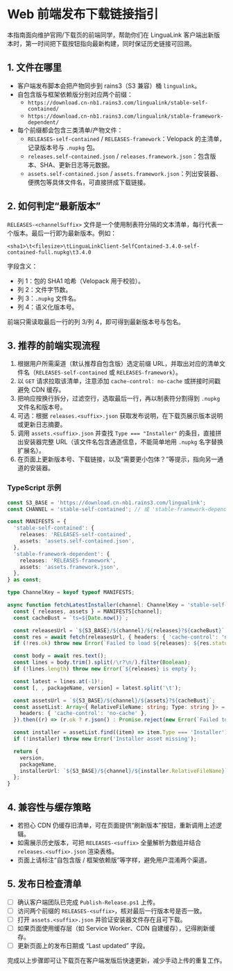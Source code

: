 # Web 前端发布下载链接指引

本指南面向维护官网/下载页的前端同学，帮助你们在 LinguaLink 客户端出新版本时，第一时间把下载按钮指向最新构建，同时保证历史链接可回溯。

## 1. 文件在哪里
- 客户端发布脚本会把产物同步到 rains3（S3 兼容）桶 `lingualink`。
- 自包含版与框架依赖版分别对应两个前缀：
  - `https://download.cn-nb1.rains3.com/lingualink/stable-self-contained/`
  - `https://download.cn-nb1.rains3.com/lingualink/stable-framework-dependent/`
- 每个前缀都会包含三类清单/产物文件：
  - `RELEASES-self-contained` / `RELEASES-framework`：Velopack 的主清单，记录版本号与 `.nupkg` 包。
  - `releases.self-contained.json` / `releases.framework.json`：包含版本、SHA、更新日志等元数据。
  - `assets.self-contained.json` / `assets.framework.json`：列出安装器、便携包等具体文件名，可直接拼成下载链接。

## 2. 如何判定“最新版本”
`RELEASES-<channelSuffix>` 文件是一个使用制表符分隔的文本清单，每行代表一个版本。最后一行即为最新版本。例如：
```
<sha1>\t<filesize>\tLinguaLinkClient-SelfContained-3.4.0-self-contained-full.nupkg\t3.4.0
```
字段含义：
- 列 1：包的 SHA1 哈希（Velopack 用于校验）。
- 列 2：文件字节数。
- 列 3：`.nupkg` 文件名。
- 列 4：语义化版本号。

前端只需读取最后一行的列 3/列 4，即可得到最新版本号与包名。

## 3. 推荐的前端实现流程
1. 根据用户所需渠道（默认推荐自包含版）选定前缀 URL，并取出对应的清单文件名（`RELEASES-self-contained` 或 `RELEASES-framework`）。
2. 以 `GET` 请求拉取该清单，注意添加 `cache-control: no-cache` 或拼接时间戳避免 CDN 缓存。
3. 把响应按换行拆分，过滤空行，选取最后一行，再以制表符分割得到 `.nupkg` 文件名和版本号。
4. 可选：根据 `releases.<suffix>.json` 获取发布说明，在下载页展示版本说明或更新日志摘要。
5. 调用 `assets.<suffix>.json` 并查找 `Type === "Installer"` 的条目，直接拼出安装器完整 URL（该文件名包含通道信息，不能简单地用 `.nupkg` 名字替换扩展名）。
6. 在页面上更新版本号、下载链接，以及“需要更小包体？”等提示，指向另一通道的安装器。

### TypeScript 示例
```ts
const S3_BASE = 'https://download.cn-nb1.rains3.com/lingualink';
const CHANNEL = 'stable-self-contained'; // 或 'stable-framework-dependent'

const MANIFESTS = {
  'stable-self-contained': {
    releases: 'RELEASES-self-contained',
    assets: 'assets.self-contained.json',
  },
  'stable-framework-dependent': {
    releases: 'RELEASES-framework',
    assets: 'assets.framework.json',
  },
} as const;

type ChannelKey = keyof typeof MANIFESTS;

async function fetchLatestInstaller(channel: ChannelKey = 'stable-self-contained') {
  const { releases, assets } = MANIFESTS[channel];
  const cacheBust = `ts=${Date.now()}`;

  const releasesUrl = `${S3_BASE}/${channel}/${releases}?${cacheBust}`;
  const res = await fetch(releasesUrl, { headers: { 'cache-control': 'no-cache' } });
  if (!res.ok) throw new Error(`Failed to load ${releases}: ${res.status}`);

  const body = await res.text();
  const lines = body.trim().split(/\r?\n/).filter(Boolean);
  if (!lines.length) throw new Error(`${releases} is empty`);

  const latest = lines.at(-1)!;
  const [, , packageName, version] = latest.split('\t');

  const assetsUrl = `${S3_BASE}/${channel}/${assets}?${cacheBust}`;
  const assetList: Array<{ RelativeFileName: string; Type: string }> = await fetch(assetsUrl, {
    headers: { 'cache-control': 'no-cache' },
  }).then((r) => (r.ok ? r.json() : Promise.reject(new Error(`Failed to load ${assets}: ${r.status}`))));

  const installer = assetList.find((item) => item.Type === 'Installer');
  if (!installer) throw new Error('Installer asset missing');

  return {
    version,
    packageName,
    installerUrl: `${S3_BASE}/${channel}/${installer.RelativeFileName}`,
  };
}
```

## 4. 兼容性与缓存策略
- 若担心 CDN 仍缓存旧清单，可在页面提供“刷新版本”按钮，重新调用上述逻辑。
- 如需展示历史版本，可把 `RELEASES-<suffix>` 全量解析为数组并结合 `releases.<suffix>.json` 渲染表格。
- 页面上请标注“自包含版 / 框架依赖版”等字样，避免用户混淆两个渠道。

## 5. 发布日检查清单
- [ ] 确认客户端团队已完成 `Publish-Release.ps1` 上传。
- [ ] 访问两个前缀的 `RELEASES-<suffix>`，核对最后一行版本号是否一致。
- [ ] 打开 `assets.<suffix>.json` 并验证安装器文件存在且可下载。
- [ ] 如果页面使用缓存层（如 Service Worker、CDN 自建缓存），记得刷新缓存。
- [ ] 更新页面上的发布日期或 “Last updated” 字段。

完成以上步骤即可让下载页在客户端发版后快速更新，减少手动上传的重复工作。
